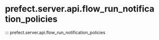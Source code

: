 # prefect.server.api.flow_run_notification_policies

::: prefect.server.api.flow_run_notification_policies

